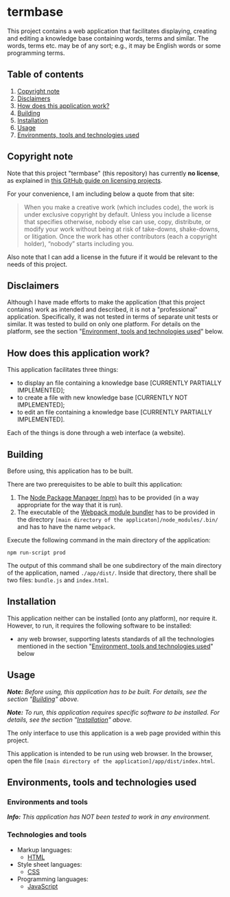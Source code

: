 # termbase

This project contains a web application that facilitates displaying, creating and editing a knowledge base containing words, terms and similar. The words, terms etc. may be of any sort; e.g., it may be English words or some programming terms.

## Table of contents

1. [Copyright note](#copyright-note)
2. [Disclaimers](#disclaimers)
3. [How does this application work?](#how-does-this-application-work)
4. [Building](#building)
5. [Installation](#installation)
6. [Usage](#usage)
7. [Environments, tools and technologies used](#environments-tools-and-technologies-used)

## Copyright note

Note that this project "termbase" (this repository) has currently **no license**, as explained in [this GitHub guide on licensing projects](https://choosealicense.com/no-permission/).

For your convenience, I am including below a quote from that site:

> When you make a creative work (which includes code), the work is under exclusive copyright by default. Unless you include a license that specifies otherwise, nobody else can use, copy, distribute, or modify your work without being at risk of take-downs, shake-downs, or litigation. Once the work has other contributors (each a copyright holder), “nobody” starts including you.

Also note that I can add a license in the future if it would be relevant to the needs of this project.

## Disclaimers

Although I have made efforts to make the application (that this project contains) work as intended and described, it is not a "professional" application. Specifically, it was not tested in terms of separate unit tests or similar. It was tested to build on only one platform. For details on the platform, see the section "[Environment, tools and technologies used](#environment-tools-and-technologies-used)" below.

## How does this application work?

This application facilitates three things:
- to display an file containing a knowledge base [CURRENTLY PARTIALLY IMPLEMENTED];
- to create a file with new knowledge base [CURRENTLY NOT IMPLEMENTED];
- to edit an file containing a knowledge base [CURRENTLY PARTIALLY IMPLEMENTED].

Each of the things is done through a web interface (a website).

## Building

Before using, this application has to be built.

There are two prerequisites to be able to built this application:
1. The [Node Package Manager (npm)](https://en.wikipedia.org/wiki/Npm_(software)) has to be provided (in a way appropriate for the way that it is run).
2. The executable of the [Webpack module bundler](https://en.wikipedia.org/wiki/Webpack) has to be provided in the directory `[main directory of the applicaton]/node_modules/.bin/` and has to have the name `webpack`.

Execute the following command in the main directory of the application:

```
npm run-script prod
```

The output of this command shall be one subdirectory of the main directory of the application, named `./app/dist/`. Inside that directory, there shall be two files: `bundle.js` and `index.html`.

## Installation

This application neither can be installed (onto any platform), nor require it. However, to run, it requires the following software to be installed:
- any web browser, supporting latests standards of all the technologies mentioned in the section "[Environment, tools and technologies used](#environment-tools-and-technologies-used)" below

## Usage

**_Note:_** _Before using, this application has to be built. For details, see the section "[Building](#building)" above._

**_Note:_** _To run, this application requires specific software to be installed. For details, see the section "[Installation](#installation)" above._

The only interface to use this application is a web page provided within this project.

This application is intended to be run using web browser. In the browser, open the file `[main directory of the application]/app/dist/index.html`.

## Environments, tools and technologies used

### Environments and tools

**_Info:_** _This application has NOT been tested to work in any environment._

### Technologies and tools

- Markup languages:
    - [HTML](https://en.wikipedia.org/wiki/HTML)
- Style sheet languages:
    - [CSS](https://en.wikipedia.org/wiki/Cascading_Style_Sheets)
- Programming languages:
    - [JavaScript](https://en.wikipedia.org/wiki/JavaScript)